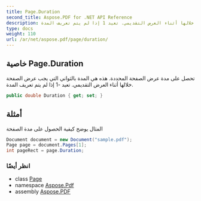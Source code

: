 ```yaml
---
title: Page.Duration
second_title: Aspose.PDF for .NET API Reference
description: خاصية الصفحة. تحصل على مدة عرض الصفحة المحددة. هذه هي المدة بالثواني التي يجب عرض الصفحة خلالها أثناء العرض التقديمي. تعيد 1 إذا لم يتم تعريف المدة
type: docs
weight: 110
url: /ar/net/aspose.pdf/page/duration/
---
```

## خاصية Page.Duration

تحصل على مدة عرض الصفحة المحددة. هذه هي المدة بالثواني التي يجب عرض الصفحة خلالها أثناء العرض التقديمي. تعيد -1 إذا لم يتم تعريف المدة.

```csharp
public double Duration { get; set; }
```

## أمثلة

المثال يوضح كيفية الحصول على مدة الصفحة

```csharp
Document document = new Document("sample.pdf");
Page page = document.Pages[1];
int pageRect = page.Duration;
```

### انظر أيضًا

* class [Page](../)
* namespace [Aspose.Pdf](../../../aspose.pdf/)
* assembly [Aspose.PDF](../../../)